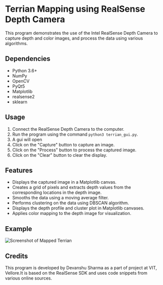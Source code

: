 # Terrian Mapping using RealSense Depth Camera 

This program demonstrates the use of the Intel RealSense Depth Camera to capture depth and color images, and process the data using various algorithms. 

## Dependencies

- Python 3.6+
- NumPy
- OpenCV
- PyQt5
- Matplotlib
- realsense2
- sklearn

## Usage

1. Connect the RealSense Depth Camera to the computer.
2. Run the program using the command `python3 terrian_gui.py`.
3. A gui will open
4. Click on the "Capture" button to capture an image.
5. Click on the "Process" button to process the captured image.
6. Click on the "Clear" button to clear the display.

## Features

- Displays the captured image in a Matplotlib canvas.
- Creates a grid of pixels and extracts depth values from the corresponding locations in the depth image.
- Smooths the data using a moving average filter.
- Performs clustering on the data using DBSCAN algorithm.
- Displays the depth profile and cluster plot in Matplotlib canvases.
- Applies color mapping to the depth image for visualization.

## Example
![Screenshot of Mapped Terrian](https://raw.githubusercontent.com/D-1shu/terrian-mapping-using-intel-realsense-d435i/main/my-image.png)

## Credits

This program is developed by Devanshu Sharma as a part of project at VIT, Vellore.It is based on the RealSense SDK and uses code snippets from various online sources.
